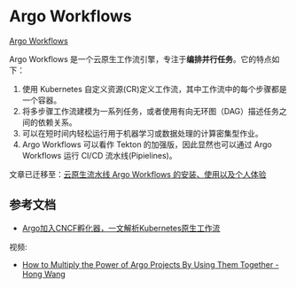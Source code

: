 # Argo Workflows

[Argo Workflows](https://github.com/argoproj/argo/)

Argo Workflows 是一个云原生工作流引擎，专注于**编排并行任务**。它的特点如下：

1. 使用 Kubernetes 自定义资源(CR)定义工作流，其中工作流中的每个步骤都是一个容器。
1. 将多步骤工作流建模为一系列任务，或者使用有向无环图（DAG）描述任务之间的依赖关系。
2. 可以在短时间内轻松运行用于机器学习或数据处理的计算密集型作业。
3. Argo Workflows 可以看作 Tekton 的加强版，因此显然也可以通过 Argo Workflows 运行 CI/CD 流水线(Pipielines)。

文章已迁移至：[云原生流水线 Argo Workflows 的安装、使用以及个人体验](https://thiscute.world/posts/expirence-of-argo-workflow/)

## 参考文档

- [Argo加入CNCF孵化器，一文解析Kubernetes原生工作流](https://www.infoq.cn/article/fFZPvrKtbykg53x03IaH)


视频:

- [How to Multiply the Power of Argo Projects By Using Them Together - Hong Wang](https://www.youtube.com/watch?v=fKiU7txd4RI&list=PLj6h78yzYM2Pn8RxfLh2qrXBDftr6Qjut&index=149)

